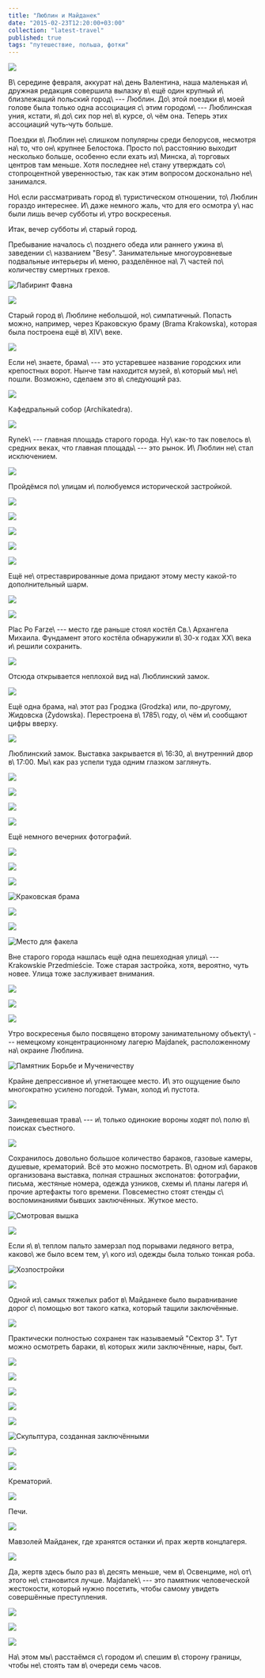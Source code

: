 ```yaml
---
title: "Люблин и Майданек"
date: "2015-02-23T12:20:00+03:00"
collection: "latest-travel"
published: true
tags: "путешествие, польша, фотки"
---
```


![](/images/travel/2015-02-lublin/lublin-cover.jpg)

В\ середине февраля, аккурат на\ день Валентина, наша маленькая и\ дружная редакция совершила вылазку в\ ещё один
крупный и\ близлежащий польский город\ --- Люблин. До\ этой поездки в\ моей голове была только одна ассоциация с\ этим
городом\ --- Люблинская уния, кстати, я\ до\ сих пор не\ в\ курсе, о\ чём она. Теперь этих ассоциаций чуть&#8209;чуть
больше.

<!--more-->

Поездки в\ Люблин не\ слишком популярны среди белорусов, несмотря на\ то, что он\ крупнее Белостока. Просто
по\ расстоянию выходит несколько больше, особенно если ехать из\ Минска, а\ торговых центров там меньше. Хотя последнее
не\ стану утверждать со\ стопроцентной уверенностью, так как этим вопросом досконально не\ занимался.

Но\ если рассматривать город в\ туристическом отношении, то\ Люблин гораздо интереснее. И\ даже немного жаль, что для
его осмотра у\ нас были лишь вечер субботы и\ утро воскресенья.

Итак, вечер субботы и\ старый город.

Пребывание началось с\ позднего обеда или раннего ужина в\ заведении с\ названием "Besy". Занимательные многоуровневые
подвальные интерьеры и\ меню, разделённое на\ 7\ частей по\ количеству смертных грехов.

![Лабиринт Фавна](/images/travel/2015-02-lublin/lublin-besy-1.jpg "Лабиринт Фавна")

![](/images/travel/2015-02-lublin/lublin-besy-2.jpg)

Старый город в\ Люблине небольшой, но\ симпатичный. Попасть можно, например, через Краковскую браму (Brama Krakowska),
которая была построена ещё в\ XIV\ веке.

![](/images/travel/2015-02-lublin/lublin-brama-krakowska-1.jpg)

Если не\ знаете, брама\ --- это устаревшее название городских или крепостных ворот. Нынче там находится музей,
в\ который мы\ не\ пошли. Возможно, сделаем это в\ следующий раз.

![](/images/travel/2015-02-lublin/lublin-brama-krakowska-2.jpg)

Кафедральный собор (Archikatedra).

![](/images/travel/2015-02-lublin/lublin-archikatedra.jpg)

Rynek\ --- главная площадь старого города. Ну\ как-то так повелось в\ средних веках, что главная площадь\ --- это рынок.
И\ Люблин не\ стал исключением.

![](/images/travel/2015-02-lublin/lublin-rynek.jpg)

Пройдёмся по\ улицам и\ полюбуемся исторической застройкой.

![](/images/travel/2015-02-lublin/lublin-streets-1.jpg)

![](/images/travel/2015-02-lublin/lublin-streets-2.jpg)

![](/images/travel/2015-02-lublin/lublin-streets-3.jpg)

![](/images/travel/2015-02-lublin/lublin-streets-4.jpg)

![](/images/travel/2015-02-lublin/lublin-streets-5.jpg)

Ещё не\ отреставрированные дома придают этому месту какой-то дополнительный шарм.

![](/images/travel/2015-02-lublin/lublin-streets-old-1.jpg)

![](/images/travel/2015-02-lublin/lublin-streets-old-2.jpg)

Plac Po Farze\ --- место где раньше стоял костёл Св.\ Архангела Михаила. Фундамент этого костёла обнаружили в\ 30-х
годах XX\ века и\ решили сохранить.

![](/images/travel/2015-02-lublin/lublin-plac-po-farze.jpg)

Отсюда открывается неплохой вид на\ Люблинский замок.

![](/images/travel/2015-02-lublin/lublin-castle-view.jpg)

Ещё одна брама, на\ этот раз Гродзка (Grodzka) или, по-другому, Жидовска (Żydowska). Перестроена в\ 1785\ году, о\ чём
и\ сообщают цифры вверху.

![](/images/travel/2015-02-lublin/lublin-brama-grodzka.jpg)

Люблинский замок. Выставка закрывается в\ 16:30, а\ внутренний двор в\ 17:00. Мы\ как раз успели туда одним глазком
заглянуть.

![](/images/travel/2015-02-lublin/lublin-castle-1.jpg)

![](/images/travel/2015-02-lublin/lublin-castle-2.jpg)

![](/images/travel/2015-02-lublin/lublin-castle-3.jpg)

![](/images/travel/2015-02-lublin/lublin-castle-4.jpg)

Ещё немного вечерних фотографий.

![](/images/travel/2015-02-lublin/lublin-evening-1.jpg)

![](/images/travel/2015-02-lublin/lublin-evening-2.jpg)

![](/images/travel/2015-02-lublin/lublin-evening-3.jpg)

![Краковская брама](/images/travel/2015-02-lublin/lublin-evening-4.jpg "Краковская брама")

![](/images/travel/2015-02-lublin/lublin-evening-5.jpg)

![](/images/travel/2015-02-lublin/lublin-evening-6.jpg)

![Место для факела](/images/travel/2015-02-lublin/lublin-evening-7.jpg "Место для факела")

Вне старого города нашлась ещё одна пешеходная улица\ --- Krakowskie Przedmieście. Тоже старая застройка, хотя,
вероятно, чуть новее. Улица тоже заслуживает внимания.

![](/images/travel/2015-02-lublin/lublin-przedmiescie-1.jpg)

![](/images/travel/2015-02-lublin/lublin-przedmiescie-2.jpg)

![](/images/travel/2015-02-lublin/lublin-przedmiescie-3.jpg)

Утро воскресенья было посвящено второму занимательному объекту\ --- немецкому концентрационному лагерю Majdanek,
расположенному на\ окраине Люблина.

![Памятник Борьбе и Мученичеству](/images/travel/2015-02-lublin/majdanek-pomnik.jpg "Памятник Борьбе и Мученичеству")

Крайне депрессивное и\ угнетающее место. И\ это ощущение было многократно усилено погодой. Туман, холод и\ пустота.

![](/images/travel/2015-02-lublin/majdanek-emptiness.jpg)

Заиндевевшая трава\ --- и\ только одинокие вороны ходят по\ полю в\ поисках съестного.

![](/images/travel/2015-02-lublin/majdanek-crow.jpg)

Сохранилось довольно большое количество бараков, газовые камеры, душевые, крематорий. Всё это можно посмотреть. В\ одном
из\ бараков организована выставка, полная страшных экспонатов: фотографии, письма, жестяные номера, одежда узников,
схемы и\ планы лагеря и\ прочие артефакты того времени. Повсеместно стоят стенды с\ воспоминаниями бывших заключённых.
Жуткое место.

![Смотровая вышка](/images/travel/2015-02-lublin/majdanek-lookout.jpg "Смотровая вышка")

![](/images/travel/2015-02-lublin/majdanek-tree.jpg)

Если я\ в\ теплом пальто замерзал под порывами ледяного ветра, каково\ же было всем тем, у\ кого из\ одежды была только
тонкая роба.

![Хозпостройки](/images/travel/2015-02-lublin/majdanek-buildings.jpg "Хозпостройки")

![](/images/travel/2015-02-lublin/majdanek-fence.jpg)

Одной из\ самых тяжелых работ в\ Майданеке было выравнивание дорог с\ помощью вот такого катка, который тащили
заключённые.

![](/images/travel/2015-02-lublin/majdanek-road-roller.jpg)

Практически полностью сохранен так называемый "Сектор 3". Тут можно осмотреть бараки, в\ которых жили заключённые, нары,
быт.

![](/images/travel/2015-02-lublin/majdanek-sector-iii-1.jpg)

![](/images/travel/2015-02-lublin/majdanek-sector-iii-2.jpg)

![](/images/travel/2015-02-lublin/majdanek-sector-iii-3.jpg)

![](/images/travel/2015-02-lublin/majdanek-sector-iii-4.jpg)

![](/images/travel/2015-02-lublin/majdanek-sector-iii-5.jpg)

![Скульптура, созданная заключёнными](/images/travel/2015-02-lublin/majdanek-sector-iii-6.jpg)

![](/images/travel/2015-02-lublin/majdanek-sector-iii-7.jpg)

![](/images/travel/2015-02-lublin/majdanek-sector-iii-8.jpg)

Крематорий.

![](/images/travel/2015-02-lublin/majdanek-crematorium.jpg)

Печи.

![](/images/travel/2015-02-lublin/majdanek-incinerators.jpg)

Мавзолей Майданек, где хранятся останки и\ прах жертв концлагеря.

![](/images/travel/2015-02-lublin/majdanek-mausoleum.jpg)

Да, жертв здесь было раз в\ десять меньше, чем в\ Освенциме, но\ от\ этого не\ становится лучше. Majdanek\ --- это
памятник человеческой жестокости, который нужно посетить, чтобы самому увидеть совершённые преступления.

![](/images/travel/2015-02-lublin/majdanek-end-1.jpg)

![](/images/travel/2015-02-lublin/majdanek-end-2.jpg)

![](/images/travel/2015-02-lublin/majdanek-end-3.jpg)

На\ этом мы\ расстаёмся с\ городом и\ спешим в\ сторону границы, чтобы не\ стоять там в\ очереди семь часов.
